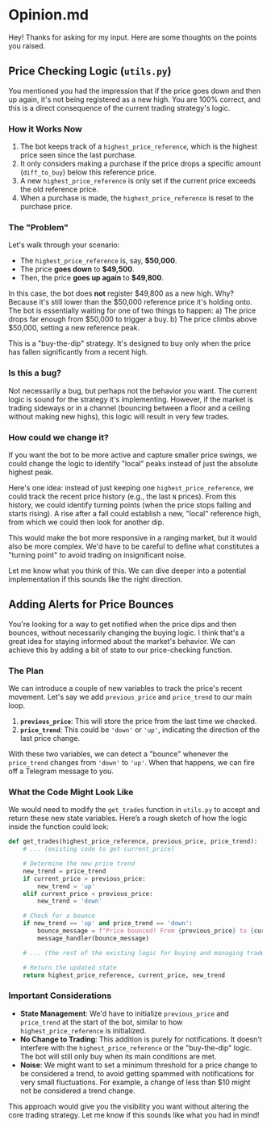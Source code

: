 # Opinion.md

Hey! Thanks for asking for my input. Here are some thoughts on the points you raised.

## Price Checking Logic (`utils.py`)

You mentioned you had the impression that if the price goes down and then up again, it's not being registered as a new high. You are 100% correct, and this is a direct consequence of the current trading strategy's logic.

### How it Works Now

1.  The bot keeps track of a `highest_price_reference`, which is the highest price seen since the last purchase.
2.  It only considers making a purchase if the price drops a specific amount (`diff_to_buy`) below this reference price.
3.  A new `highest_price_reference` is only set if the current price exceeds the old reference price.
4.  When a purchase is made, the `highest_price_reference` is reset to the purchase price.

### The "Problem"

Let's walk through your scenario:
- The `highest_price_reference` is, say, **$50,000**.
- The price **goes down** to **$49,500**.
- Then, the price **goes up again** to **$49,800**.

In this case, the bot does **not** register $49,800 as a new high. Why? Because it's still lower than the $50,000 reference price it's holding onto. The bot is essentially waiting for one of two things to happen:
a) The price drops far enough from $50,000 to trigger a buy.
b) The price climbs above $50,000, setting a new reference peak.

This is a "buy-the-dip" strategy. It's designed to buy only when the price has fallen significantly from a recent high.

### Is this a bug?

Not necessarily a bug, but perhaps not the behavior you want. The current logic is sound for the strategy it's implementing. However, if the market is trading sideways or in a channel (bouncing between a floor and a ceiling without making new highs), this logic will result in very few trades.

### How could we change it?

If you want the bot to be more active and capture smaller price swings, we could change the logic to identify "local" peaks instead of just the absolute highest peak.

Here's one idea: instead of just keeping one `highest_price_reference`, we could track the recent price history (e.g., the last `N` prices). From this history, we could identify turning points (when the price stops falling and starts rising). A rise after a fall could establish a new, "local" reference high, from which we could then look for another dip.

This would make the bot more responsive in a ranging market, but it would also be more complex. We'd have to be careful to define what constitutes a "turning point" to avoid trading on insignificant noise.

Let me know what you think of this. We can dive deeper into a potential implementation if this sounds like the right direction.

## Adding Alerts for Price Bounces

You're looking for a way to get notified when the price dips and then bounces, without necessarily changing the buying logic. I think that's a great idea for staying informed about the market's behavior. We can achieve this by adding a bit of state to our price-checking function.

### The Plan

We can introduce a couple of new variables to track the price's recent movement. Let's say we add `previous_price` and `price_trend` to our main loop.

1.  **`previous_price`**: This will store the price from the last time we checked.
2.  **`price_trend`**: This could be `'down'` or `'up'`, indicating the direction of the last price change.

With these two variables, we can detect a "bounce" whenever the `price_trend` changes from `'down'` to `'up'`. When that happens, we can fire off a Telegram message to you.

### What the Code Might Look Like

We would need to modify the `get_trades` function in `utils.py` to accept and return these new state variables. Here’s a rough sketch of how the logic inside the function could look:

```python
def get_trades(highest_price_reference, previous_price, price_trend):
    # ... (existing code to get current_price)

    # Determine the new price trend
    new_trend = price_trend
    if current_price > previous_price:
        new_trend = 'up'
    elif current_price < previous_price:
        new_trend = 'down'

    # Check for a bounce
    if new_trend == 'up' and price_trend == 'down':
        bounce_message = f"Price bounced! From {previous_price} to {current_price}"
        message_handler(bounce_message)

    # ... (the rest of the existing logic for buying and managing trades)

    # Return the updated state
    return highest_price_reference, current_price, new_trend
```

### Important Considerations

-   **State Management**: We'd have to initialize `previous_price` and `price_trend` at the start of the bot, similar to how `highest_price_reference` is initialized.
-   **No Change to Trading**: This addition is purely for notifications. It doesn't interfere with the `highest_price_reference` or the "buy-the-dip" logic. The bot will still only buy when its main conditions are met.
-   **Noise**: We might want to set a minimum threshold for a price change to be considered a trend, to avoid getting spammed with notifications for very small fluctuations. For example, a change of less than $10 might not be considered a trend change.

This approach would give you the visibility you want without altering the core trading strategy. Let me know if this sounds like what you had in mind!